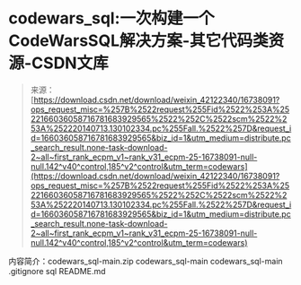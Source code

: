 <!--yml
category: codewars
date: 2022-08-13 11:37:15
-->

# codewars_sql:一次构建一个CodeWarsSQL解决方案-其它代码类资源-CSDN文库

> 来源：[https://download.csdn.net/download/weixin_42122340/16738091?ops_request_misc=%257B%2522request%255Fid%2522%253A%2522166036058716781683929565%2522%252C%2522scm%2522%253A%252220140713.130102334.pc%255Fall.%2522%257D&request_id=166036058716781683929565&biz_id=1&utm_medium=distribute.pc_search_result.none-task-download-2~all~first_rank_ecpm_v1~rank_v31_ecpm-25-16738091-null-null.142^v40^control,185^v2^control&utm_term=codewars](https://download.csdn.net/download/weixin_42122340/16738091?ops_request_misc=%257B%2522request%255Fid%2522%253A%2522166036058716781683929565%2522%252C%2522scm%2522%253A%252220140713.130102334.pc%255Fall.%2522%257D&request_id=166036058716781683929565&biz_id=1&utm_medium=distribute.pc_search_result.none-task-download-2~all~first_rank_ecpm_v1~rank_v31_ecpm-25-16738091-null-null.142^v40^control,185^v2^control&utm_term=codewars)

内容简介：codewars_sql-main.zip codewars_sql-main codewars_sql-main .gitignore sql README.md